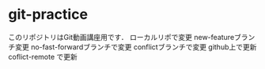# git-practice
このリポジトリはGit動画講座用です．
ローカルリポで変更
new-featureブランチ変更
no-fast-forwardブランチで変更
conflictブランチで変更
github上で更新
coflict-remote で更新
